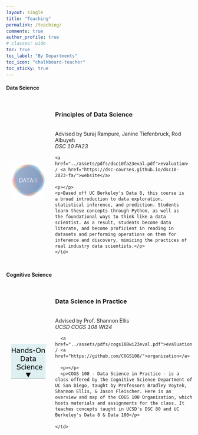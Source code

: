 ```yaml
---
layout: single
title: "Teaching"
permalink: /teaching/
comments: true
author_profile: true
# classes: wide
toc: true
toc_label: "By Departments"
toc_icon: "chalkboard-teacher"
toc_sticky: true
---
```


#### Data Science

<table style="width:100%;border:0px;border-spacing:0px;border-collapse:separate;margin-right:auto;margin-left:auto;">

  <tr>
    <td style="padding:2.5%;width:25%;vertical-align:middle;min-width:120px">
    <img src="../assets/images/data8.png" alt="teaching image" style="width:auto; height:auto; max-width:100%;" />
    </td>
    <td style="padding:2.5%;width:75%;vertical-align:middle">
    <h3>Principles of Data Science</h3>
    <br>
    Advised by Suraj Rampure, Janine Tiefenbruck, Rod Albuyeh
    <br>
    <em>DSC 10 FA23</em>
    <br>

    <a href="../assets/pdfs/dsc10fa23eval.pdf">evaluation</a> / <a href="https://dsc-courses.github.io/dsc10-2023-fa/">website</a>
    
    <p></p>
    <p>Based off UC Berkeley's Data 8, this course is a broad introduction to data exploration, statistical inference, and prediction. Students learn these concepts through Python, as well as the foundational ways to think like a data scientist. As a result, students become data literate, and become proficient in reading in datasets and performing operations on them for inference and discovery, mimicing the practices of real industry data scientists.</p>
    </td>
  </tr>
</table>


#### Cognitive Science

<table style="width:100%;border:0px;border-spacing:0px;border-collapse:separate;margin-right:auto;margin-left:auto;">

  <tr>
    <td style="padding:2.5%;width:25%;vertical-align:middle;min-width:120px">
      <img src="../assets/images/cogs108.png" alt="teaching image" style="width:auto; height:auto; max-width:100%;" />
    </td>
    <td style="padding:2.5%;width:75%;vertical-align:middle">
      <h3>Data Science in Practice</h3>
      <br>
      Advised by Prof. Shannon Ellis
      <br>
      <em>UCSD COGS 108 WI24</em>
      <br>
      
      <a href="../assets/pdfs/cogs108wi23eval.pdf">evaluation</a> / <a href="https://github.com/COGS108/">organization</a>
      
      <p></p>
      <p>COGS 108 - Data Science in Practice - is a class offered by the Cognitive Science Department of UC San Diego, taught by Professors Bradley Voytek, Shannon Ellis, & Jason Fleischer. Here is an overview and map of the COGS 108 Organization, which hosts materials and assignments for the class. It teaches concepts taught in UCSD's DSC 80 and UC Berkeley's Data 8 & Data 100</p>

    </td>
  </tr>
 
</table>



